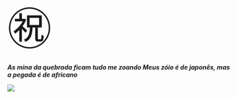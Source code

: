 <span style='font-size:100px;'>&#12951;</span>
<i><b><p>As mina da quebrada ficam tudo me zoando
Meus zóio é de japonês, mas a pegada é de africano</p></b>

  <img src="https://i.ytimg.com/vi/B_90wtRcvZw/hqdefault.jpg">



